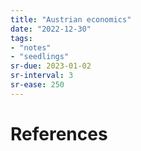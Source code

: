 ```yaml
---
title: "Austrian economics"
date: "2022-12-30"
tags:
- "notes"
- "seedlings"
sr-due: 2023-01-02
sr-interval: 3
sr-ease: 250
---
```




# References

